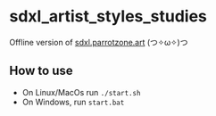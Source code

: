 # sdxl_artist_styles_studies

Offline version of [sdxl.parrotzone.art](https://sdxl.parrotzone.art/) (つ✧ω✧)つ

## How to use

* On Linux/MacOs run `./start.sh`
* On Windows, run `start.bat`
